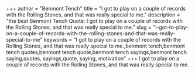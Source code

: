 +++
author = "Benmont Tench"
title = "I got to play on a couple of records with the Rolling Stones, and that was really special to me."
description = "the best Benmont Tench Quote: I got to play on a couple of records with the Rolling Stones, and that was really special to me."
slug = "i-got-to-play-on-a-couple-of-records-with-the-rolling-stones-and-that-was-really-special-to-me"
keywords = "I got to play on a couple of records with the Rolling Stones, and that was really special to me.,benmont tench,benmont tench quotes,benmont tench quote,benmont tench sayings,benmont tench saying,quotes, sayings,quote, saying, motivation"
+++
I got to play on a couple of records with the Rolling Stones, and that was really special to me.
